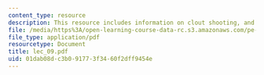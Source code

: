 ```yaml
---
content_type: resource
description: This resource includes information on clout shooting, and team tournament.
file: /media/https%3A/open-learning-course-data-rc.s3.amazonaws.com/pe-730-archery-spring-2006/01dab08dc3b091773f3460f2dff9454e_lec_09.pdf
file_type: application/pdf
resourcetype: Document
title: lec_09.pdf
uid: 01dab08d-c3b0-9177-3f34-60f2dff9454e
---
```

